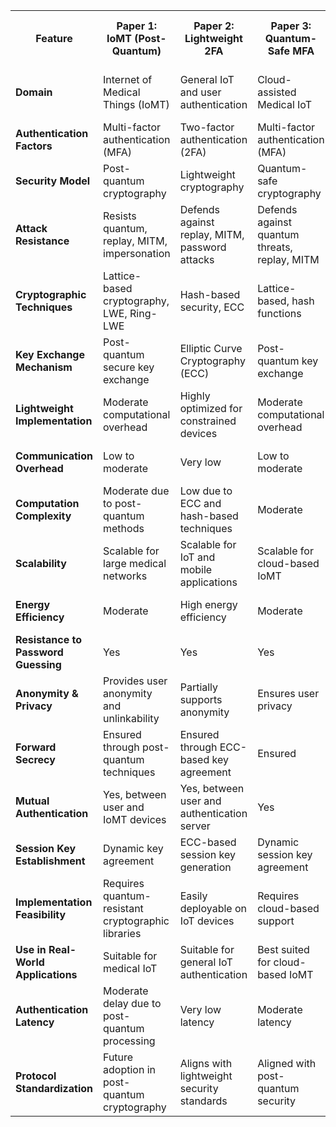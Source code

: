 <table>
  <tr>
    <th>Feature</th>
    <th>Paper 1: IoMT (Post-Quantum)</th>
    <th>Paper 2: Lightweight 2FA</th>
    <th>Paper 3: Quantum-Safe MFA</th>
    <th>Paper 4: Quantum Authentication</th>
    <th>Paper 5: Post-Quantum for TDM-PONs</th>
    <th>Paper 6: PQ IoT Healthcare</th>
  </tr>
  <tr>
    <td><b>Domain</b></td>
    <td>Internet of Medical Things (IoMT)</td>
    <td>General IoT and user authentication</td>
    <td>Cloud-assisted Medical IoT</td>
    <td>Quantum authentication systems</td>
    <td>Time-Division Multiplexing PONs (TDM-PONs)</td>
    <td>IoT Healthcare Systems</td>
  </tr>
  <tr>
    <td><b>Authentication Factors</b></td>
    <td>Multi-factor authentication (MFA)</td>
    <td>Two-factor authentication (2FA)</td>
    <td>Multi-factor authentication (MFA)</td>
    <td>Quantum-based authentication</td>
    <td>Mutual authentication</td>
    <td>Post-quantum authentication</td>
  </tr>
  <tr>
    <td><b>Security Model</b></td>
    <td>Post-quantum cryptography</td>
    <td>Lightweight cryptography</td>
    <td>Quantum-safe cryptography</td>
    <td>Quantum key distribution (QKD)</td>
    <td>Post-quantum cryptography</td>
    <td>Post-quantum cryptography</td>
  </tr>
  <tr>
    <td><b>Attack Resistance</b></td>
    <td>Resists quantum, replay, MITM, impersonation</td>
    <td>Defends against replay, MITM, password attacks</td>
    <td>Defends against quantum threats, replay, MITM</td>
    <td>Unconditional security against MITM</td>
    <td>Resists quantum, impersonation, replay</td>
    <td>Resists quantum, MITM, replay</td>
  </tr>
  <tr>
    <td><b>Cryptographic Techniques</b></td>
    <td>Lattice-based cryptography, LWE, Ring-LWE</td>
    <td>Hash-based security, ECC</td>
    <td>Lattice-based, hash functions</td>
    <td>Quantum key distribution, BB84 protocol</td>
    <td>Lattice-based cryptography</td>
    <td>Lattice-based, hash-based</td>
  </tr>
  <tr>
    <td><b>Key Exchange Mechanism</b></td>
    <td>Post-quantum secure key exchange</td>
    <td>Elliptic Curve Cryptography (ECC)</td>
    <td>Post-quantum key exchange</td>
    <td>Quantum key exchange (QKD)</td>
    <td>Post-quantum key exchange</td>
    <td>Post-quantum key agreement</td>
  </tr>
  <tr>
    <td><b>Lightweight Implementation</b></td>
    <td>Moderate computational overhead</td>
    <td>Highly optimized for constrained devices</td>
    <td>Moderate computational overhead</td>
    <td>High due to quantum computations</td>
    <td>Moderate</td> <td>Moderate</td>
  </tr>
  <tr>
    <td><b>Communication Overhead</b></td>
    <td>Low to moderate</td>
    <td>Very low</td>
    <td>Low to moderate</td>
    <td>High due to quantum communication</td>
    <td>Low to moderate</td>
    <td>Moderate</td>
  </tr>
  <tr>
    <td><b>Computation Complexity</b></td>
    <td>Moderate due to post-quantum methods</td>
    <td>Low due to ECC and hash-based techniques</td>
    <td>Moderate</td>
    <td>High (Quantum processing)</td>
    <td>Moderate</td>
    <td>Moderate</td>
  </tr>
  <tr>
    <td><b>Scalability</b></td>
    <td>Scalable for large medical networks</td>
    <td>Scalable for IoT and mobile applications</td>
    <td>Scalable for cloud-based IoMT</td>
    <td>Limited scalability</td>
    <td>Scalable for PONs</td>
    <td>Scalable for healthcare IoT</td>
  </tr>
  <tr>
    <td><b>Energy Efficiency</b></td>
    <td>Moderate</td>
    <td>High energy efficiency</td>
    <td>Moderate</td>
    <td>Low due to quantum operations</td>
    <td>Moderate</td>
    <td>Moderate</td>
  </tr>
  <tr>
    <td><b>Resistance to Password Guessing</b></td>
    <td>Yes</td>
    <td>Yes</td>
    <td>Yes</td>
    <td>Yes</td>
    <td>Yes</td>
    <td>Yes</td>
  </tr>
  <tr>
    <td><b>Anonymity & Privacy</b></td>
    <td>Provides user anonymity and unlinkability</td>
    <td>Partially supports anonymity</td>
    <td>Ensures user privacy</td>
    <td>Quantum encryption ensures privacy</td>
    <td>Ensures privacy</td> <td>Privacy-preserving</td>
  </tr>
  <tr>
    <td><b>Forward Secrecy</b></td>
    <td>Ensured through post-quantum techniques</td>
    <td>Ensured through ECC-based key agreement</td>
    <td>Ensured</td>
    <td>Ensured via quantum no-cloning theorem</td>
    <td>Post-quantum forward secrecy</td>
    <td>Post-quantum forward secrecy</td>
  </tr>
  <tr>
    <td><b>Mutual Authentication</b></td>
    <td>Yes, between user and IoMT devices</td>
    <td>Yes, between user and authentication server</td>
    <td>Yes</td>
    <td>Yes</td>
    <td>Yes (mutual auth in PONs)</td>
    <td>Yes</td>
  </tr>
  <tr>
    <td><b>Session Key Establishment</b></td>
    <td>Dynamic key agreement</td>
    <td>ECC-based session key generation</td>
    <td>Dynamic session key agreement</td>
    <td>Quantum-generated session keys</td>
    <td>Post-quantum session keys</td>
    <td>Post-quantum session keys</td>
  </tr>
  <tr>
    <td><b>Implementation Feasibility</b></td>
    <td>Requires quantum-resistant cryptographic libraries</td>
    <td>Easily deployable on IoT devices</td>
    <td>Requires cloud-based support</td>
    <td>Requires quantum communication devices</td>
    <td>Requires PQ libraries</td>
    <td>Feasible with PQ primitives</td>
  </tr>
  <tr>
    <td><b>Use in Real-World Applications</b></td>
    <td>Suitable for medical IoT</td>
    <td>Suitable for general IoT authentication</td>
    <td>Best suited for cloud-based IoMT</td>
    <td>Experimental stage, not widely used</td>
    <td>TDM-PON networks</td>
    <td>IoT healthcare systems</td>
  </tr>
  <tr>
    <td><b>Authentication Latency</b></td>
    <td>Moderate delay due to post-quantum processing</td>
    <td>Very low latency</td>
    <td>Moderate latency</td>
    <td>High due to quantum state preparation</td>
    <td>Low to moderate</td>
    <td>Moderate</td>
  </tr>
  <tr>
    <td><b>Protocol Standardization</b></td>
    <td>Future adoption in post-quantum cryptography</td>
    <td>Aligns with lightweight security standards</td>
    <td>Aligned with post-quantum security</td>
    <td>Requires new quantum cryptography standards</td>
    <td>Emerging PQ standards</td>
    <td>Aligned with PQ standards</td>
  </tr>
</table>
